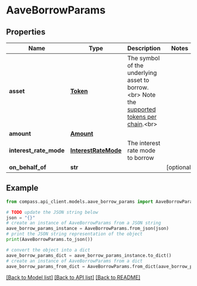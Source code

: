 # AaveBorrowParams


## Properties

Name | Type | Description | Notes
------------ | ------------- | ------------- | -------------
**asset** | [**Token**](Token.md) | The symbol of the underlying asset to borrow.&lt;br&gt; Note the [supported tokens per chain](/#/#token-table).&lt;br&gt; | 
**amount** | [**Amount**](Amount.md) |  | 
**interest_rate_mode** | [**InterestRateMode**](InterestRateMode.md) | The interest rate mode to borrow | 
**on_behalf_of** | **str** |  | [optional] 

## Example

```python
from compass.api_client.models.aave_borrow_params import AaveBorrowParams

# TODO update the JSON string below
json = "{}"
# create an instance of AaveBorrowParams from a JSON string
aave_borrow_params_instance = AaveBorrowParams.from_json(json)
# print the JSON string representation of the object
print(AaveBorrowParams.to_json())

# convert the object into a dict
aave_borrow_params_dict = aave_borrow_params_instance.to_dict()
# create an instance of AaveBorrowParams from a dict
aave_borrow_params_from_dict = AaveBorrowParams.from_dict(aave_borrow_params_dict)
```
[[Back to Model list]](../README.md#documentation-for-models) [[Back to API list]](../README.md#documentation-for-api-endpoints) [[Back to README]](../README.md)


